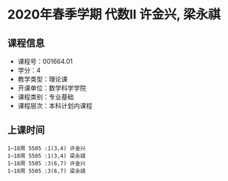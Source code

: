 # 2020年春季学期 代数II 许金兴, 梁永祺






## 课程信息

- 课程号：001664.01
- 学分：4
- 教学类型：理论课
- 开课单位：数学科学学院
- 课程类别：专业基础
- 课程层次：本科计划内课程

## 上课时间

```
1~18周 5505 :1(3,4) 许金兴
1~18周 5505 :1(3,4) 梁永祺
1~18周 5505 :3(6,7) 许金兴
1~18周 5505 :3(6,7) 梁永祺
```

